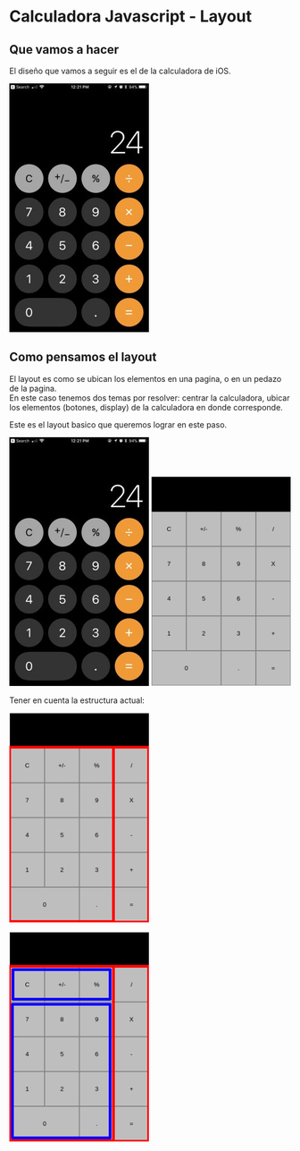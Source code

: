 # Calculadora Javascript - Layout

## Que vamos a hacer

El diseño que vamos a seguir es el de la calculadora de iOS.

![Calculadora iOS](./assets/calculadora.jpg)

## Como pensamos el layout

El layout es como se ubican los elementos en una pagina, o en un pedazo de la pagina.  
En este caso tenemos dos temas por resolver: centrar la calculadora, ubicar los elementos (botones, display) de la calculadora en donde corresponde.

Este es el layout basico que queremos lograr en este paso.

![Calculadora iOS](./assets/calculadora.jpg)
![Layout](./assets/layout.png)

Tener en cuenta la estructura actual:

![Layout first childs](./assets/layout-first.png)

![Layout second childs](./assets/layout-second.png)
